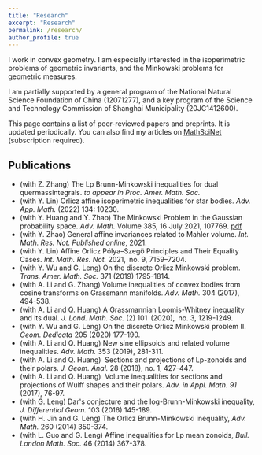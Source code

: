 ```yaml
---
title: "Research"
excerpt: "Research"
permalink: /research/
author_profile: true
---
```


I work in convex geometry. I am especially interested in the isoperimetric problems of geometric invariants, and the Minkowski problems for geometric measures. 

I am partially supported by a general program of the National Natural Science Foundation of China (12071277), and a key program of the Science and Technology Commission of Shanghai Municipality (20JC1412600).

This page contains a list of peer-reviewed papers and preprints. It is updated periodically. You can also find my articles  on <u><a href="https://mathscinet.ams.org/mathscinet/MRAuthorID/1060858">MathSciNet</a></u> (subscription required).

## Publications
- (with Z. Zhang) The Lp Brunn-Minkowski inequalities for dual quermassintegrals.  *to appear in Proc. Amer. Math. Soc.*
- (with Y. Lin) Orlicz affine isoperimetric inequalities for star bodies. *Adv. App. Math.* (2022) 134: 10230.
- (with Y. Huang and Y. Zhao) The Minkowski Problem in the Gaussian probability space. *Adv. Math.* Volume 385, 16 July 2021, 107769. [pdf](/files/GaussianMP.pdf)
- (with Y. Zhao) General affine invariances related to Mahler volume. *Int. Math. Res. Not. Published online*, 2021.
- (with Y. Lin) Affine Orlicz Pólya–Szegö Principles and Their Equality Cases.  *Int. Math. Res. Not.* 2021, no. 9, 7159–7204.
- (with Y. Wu and G. Leng) On the discrete Orlicz Minkowski problem. *Trans. Amer. Math. Soc.* 371 (2019) 1795-1814. 
- (with A. Li and G. Zhang) Volume inequalities of convex bodies from cosine transforms on Grassmann manifolds. *Adv. Math.* 304 (2017), 494-538.
- (with A. Li and Q. Huang) A Grassmannian Loomis-Whitney inequality and its dual. *J. Lond. Math. Soc.* (2) 101 (2020), no. 3, 1219-1249.
- (with Y. Wu and G. Leng) On the discrete Orlicz Minkowski problem II. *Geom. Dedicata* 205 (2020) 177-190.
- (with A. Li and Q. Huang) New sine ellipsoids and related volume inequalities. *Adv. Math.* 353 (2019), 281-311.
- (with A. Li and Q. Huang)  Sections and projections of Lp-zonoids and their polars. *J. Geom. Anal.* 28 (2018), no. 1, 427-447.
- (with A. Li and Q. Huang)  Volume inequalities for sections and projections of Wulff shapes and their polars. *Adv. in Appl. Math. 91* (2017), 76-97.
- (with G. Leng) Dar's conjecture and the log-Brunn-Minkowski inequality, *J. Differential Geom.* 103 (2016) 145-189.
- (with H. Jin and G. Leng) The Orlicz Brunn-Minkowski inequality, *Adv. Math.* 260 (2014) 350-374.
- (with L. Guo and G. Leng) Affine inequalities for Lp mean zonoids, *Bull. London Math. Soc.* 46 (2014) 367-378.


